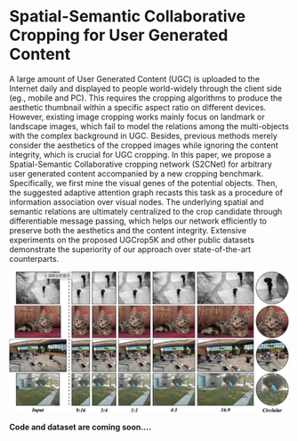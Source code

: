# Spatial-Semantic Collaborative Cropping for User Generated Content

A large amount of User Generated Content (UGC) is uploaded to the Internet daily and displayed to people world-widely through the client side (eg., mobile and PC). This requires the cropping algorithms to produce the aesthetic thumbnail within a specific aspect ratio on different devices. However, existing image cropping works mainly focus on landmark or landscape images, which fail to model the relations among the multi-objects with the complex background in UGC. Besides, previous methods merely consider the aesthetics of the cropped images while ignoring the content integrity, which is crucial for UGC cropping. In this paper, we propose a Spatial-Semantic Collaborative cropping network (S2CNet) for arbitrary user generated content accompanied by a new cropping benchmark. Specifically, we first mine the visual genes of the potential objects. Then, the suggested adaptive attention graph recasts this task as a procedure of information association over visual nodes. The underlying spatial and semantic relations are ultimately centralized to the crop candidate through differentiable message passing, which helps our network efficiently to preserve both the aesthetics and the content integrity. Extensive experiments on the proposed UGCrop5K and other public datasets demonstrate the superiority of our approach over state-of-the-art counterparts.

![AAAI24](./asset/AAAI24.png)



**Code and dataset are coming soon....**